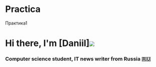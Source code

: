 # Practica
Практика1
# Hi there, I'm [Daniil]![](https://icons8.ru/icons/set/github.png) 
### Computer science student, IT news writer from Russia 🇷🇺

